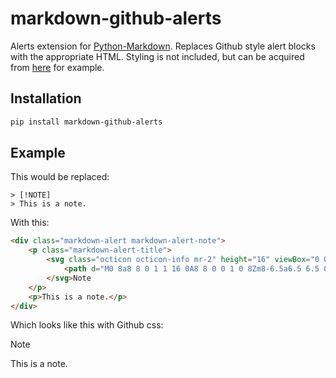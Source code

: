 # markdown-github-alerts

Alerts extension for [Python-Markdown](https://github.com/Python-Markdown/markdown). Replaces Github style alert blocks with the appropriate HTML. Styling is not included, but can be acquired from [here](https://github.com/sindresorhus/github-markdown-css) for example.

## Installation

```bash
pip install markdown-github-alerts
```

## Example

This would be replaced:

````
> [!NOTE]
> This is a note.
````

With this:

```html
<div class="markdown-alert markdown-alert-note">
    <p class="markdown-alert-title">
        <svg class="octicon octicon-info mr-2" height="16" viewBox="0 0 16 16" width="16">
            <path d="M0 8a8 8 0 1 1 16 0A8 8 0 0 1 0 8Zm8-6.5a6.5 6.5 0 1 0 0 13 6.5 6.5 0 0 0 0-13ZM6.5 7.75A.75.75 0 0 1 7.25 7h1a.75.75 0 0 1 .75.75v2.75h.25a.75.75 0 0 1 0 1.5h-2a.75.75 0 0 1 0-1.5h.25v-2h-.25a.75.75 0 0 1-.75-.75ZM8 6a1 1 0 1 1 0-2 1 1 0 0 1 0 2Z"></path>
        </svg>Note
    </p>
    <p>This is a note.</p>
</div>
```

Which looks like this with Github css:

> [!NOTE]
> This is a note.

